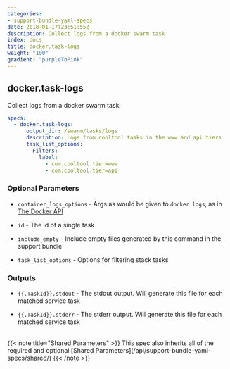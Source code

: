 ```yaml
---
categories:
- support-bundle-yaml-specs
date: 2018-01-17T23:51:55Z
description: Collect logs from a docker swarm task
index: docs
title: docker.task-logs
weight: "100"
gradient: "purpleToPink"
---
```


## docker.task-logs

Collect logs from a docker swarm task


```yaml
specs:
  - docker.task-logs:
      output_dir: /swarm/tasks/logs
      description: Logs from cooltool tasks in the www and api tiers
      task_list_options:
        Filters:
          label:
            - com.cooltool.tier=www
            - com.cooltool.tier=api
```


### Optional Parameters


- `container_logs_options` - Args as would be given to `docker logs`, as in [The Docker API](https://github.com/moby/moby/blob/master/api/types/client.go#L73)


- `id` - The id of a single task


- `include_empty` - Include empty files generated by this command in the support bundle


- `task_list_options` - Options for filtering stack tasks



### Outputs

    
- `{{.TaskId}}.stdout` - The stdout output. Will generate this file for each matched service task

- `{{.TaskId}}.stderr` - The stderr output. Will generate this file for each matched service task


<br>
{{< note title="Shared Parameters" >}}
This spec also inherits all of the required and optional [Shared Parameters](/api/support-bundle-yaml-specs/shared/)
{{< /note >}}

    
